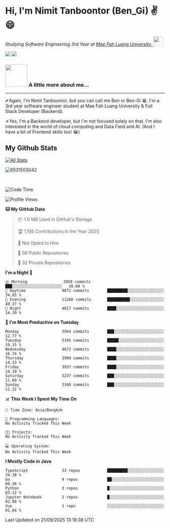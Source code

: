 # Hi, I'm Nimit Tanboontor (Ben_Gi) ✌😄
<p><em>Studying Software Engineering 3rd Year at <a href="https://en.mfu.ac.th/home.html"> Mae Fah Luang University.
</a><img src="https://media.giphy.com/media/WUlplcMpOCEmTGBtBW/giphy.gif" width="30"> </em></p>


[![](https://img.shields.io/badge/linkedin-%230077B5.svg?style=for-the-badge&logo=linkedin)]([https://www.linkedin.com/in/thanaphoom-babparn/](https://www.linkedin.com/in/nimit-tanbooutor-798139246/))
[![](https://img.shields.io/badge/Medium-12100E?style=for-the-badge&logo=medium&logoColor=white)](https://medium.com/@nimittanbooutor)

### <img src="https://media.giphy.com/media/VgCDAzcKvsR6OM0uWg/giphy.gif" width="70"> A little more about me...  

<hr> <!-- Horizontal line -->

&#10004;Again, I'm Nimit Tanboontor, but you can call me Ben or Ben-Gi 😁. I'm a 3rd year software engineer student at Mae Fah Luang University & Full Stack Developer (Backend).

&#10007;Yes, I'm a Backend developer, but I'm not focused solely on that. I'm also interested in the world of cloud computing and Data Field and AI. (And I have a bit of Frontend skills too! 😂)


## My Github Stats

[![All Stats](https://github-readme-stats.vercel.app/api?username=6531503042&show_icons=true&theme=algolia)](https://github.com/6531503042)

<p><img align="center" src="https://github-readme-streak-stats.herokuapp.com/?user=6531503042&" alt="6531503042" /></p>

<br />


<!--START_SECTION:waka-->
![Code Time](http://img.shields.io/badge/Code%20Time-525%20hrs%2038%20mins-blue)

![Profile Views](http://img.shields.io/badge/Profile%20Views-3-blue)

**🐱 My GitHub Data** 

> 📦 1.0 MB Used in GitHub's Storage 
 > 
> 🏆 1,106 Contributions in the Year 2025
 > 
> 🚫 Not Opted to Hire
 > 
> 📜 56 Public Repositories 
 > 
> 🔑 32 Private Repositories 
 > 
**I'm a Night 🦉** 

```text
🌞 Morning                2958 commits        ███░░░░░░░░░░░░░░░░░░░░░░   10.60 % 
🌆 Daytime                9672 commits        █████████░░░░░░░░░░░░░░░░   34.65 % 
🌃 Evening                11268 commits       ██████████░░░░░░░░░░░░░░░   40.37 % 
🌙 Night                  4017 commits        ████░░░░░░░░░░░░░░░░░░░░░   14.39 % 
```
📅 **I'm Most Productive on Tuesday** 

```text
Monday                   3564 commits        ███░░░░░░░░░░░░░░░░░░░░░░   12.77 % 
Tuesday                  5345 commits        █████░░░░░░░░░░░░░░░░░░░░   19.15 % 
Wednesday                4673 commits        ████░░░░░░░░░░░░░░░░░░░░░   16.74 % 
Thursday                 3999 commits        ████░░░░░░░░░░░░░░░░░░░░░   14.33 % 
Friday                   3937 commits        ████░░░░░░░░░░░░░░░░░░░░░   14.10 % 
Saturday                 3237 commits        ███░░░░░░░░░░░░░░░░░░░░░░   11.60 % 
Sunday                   3160 commits        ███░░░░░░░░░░░░░░░░░░░░░░   11.32 % 
```


📊 **This Week I Spent My Time On** 

```text
🕑︎ Time Zone: Asia/Bangkok

💬 Programming Languages: 
No Activity Tracked This Week

🐱‍💻 Projects: 
No Activity Tracked This Week

💻 Operating System: 
No Activity Tracked This Week
```

**I Mostly Code in Java** 

```text
TypeScript               33 repos            █████████░░░░░░░░░░░░░░░░   34.38 % 
Go                       9 repos             ██░░░░░░░░░░░░░░░░░░░░░░░   09.38 % 
Python                   3 repos             █░░░░░░░░░░░░░░░░░░░░░░░░   03.12 % 
Jupyter Notebook         2 repos             █░░░░░░░░░░░░░░░░░░░░░░░░   02.08 % 
Vue                      1 repo              ░░░░░░░░░░░░░░░░░░░░░░░░░   01.04 % 
```




 Last Updated on 21/09/2025 13:19:38 UTC
<!--END_SECTION:waka-->
